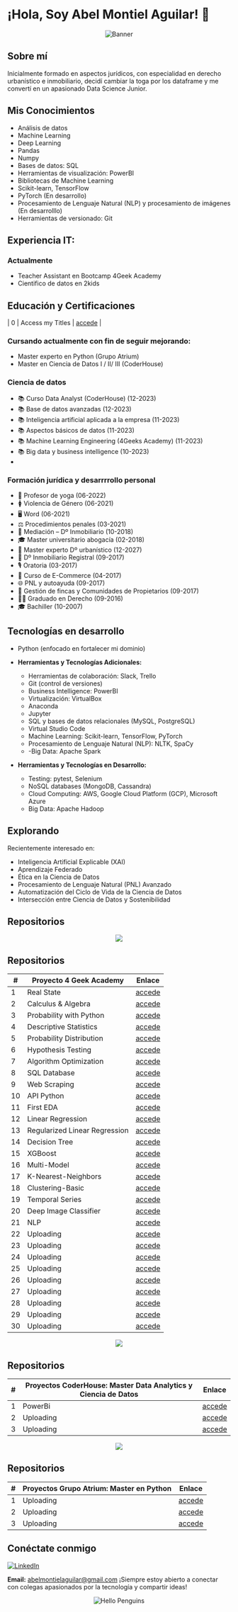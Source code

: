 
# ¡Hola, Soy Abel Montiel Aguilar! 👋
 
<p align="center">
  <img src="https://wallpapercave.com/wp/wp4748439.jpg" alt="Banner">
</p>

## Sobre mí
Inicialmente formado en aspectos jurídicos, con especialidad en derecho urbanístico e inmobiliario, decidí cambiar la toga por los dataframe y me convertí en un apasionado Data Science Junior.

## Mis Conocimientos
- Análisis de datos
- Machine Learning
- Deep Learning
- Pandas
- Numpy
- Bases de datos: SQL
- Herramientas de visualización: PowerBI
- Bibliotecas de Machine Learning
- Scikit-learn, TensorFlow
- PyTorch (En desarrollo)
- Procesamiento de Lenguaje Natural (NLP) y procesamiento de imágenes (En desarrolllo)
- Herramientas de versionado: Git
## Experiencia IT:
### Actualmente
- Teacher Assistant en Bootcamp 4Geek Academy 
- Cientifico de datos en 2kids 

## Educación y Certificaciones
| 0  | Access my Titles                                    | [accede](https://github.com/MontielAguilar/0-Tittles "Access") |
### Cursando actualmente con fin de seguir mejorando: 
- Master experto en Python (Grupo Atrium)
- Master en Ciencia de Datos I / II/ III (CoderHouse)

### Ciencia de datos
- 📚 Curso Data Analyst (CoderHouse) (12-2023)
- 📚 Base de datos avanzadas (12-2023)
- 📚 Inteligencia artificial aplicada a la empresa (11-2023)
- 📚 Aspectos básicos de datos (11-2023)
- 📚 Machine Learning Engineering (4Geeks Academy) (11-2023)
- 📚 Big data y business intelligence (10-2023)
- 
### Formación jurídica y desarrrrollo personal
- 🧘 Profesor de yoga (06-2022)
- 🚺 Violencia de Género (06-2021)
- 🖥️ Word (06-2021)
- ⚖️ Procedimientos penales (03-2021)
- 🤝 Mediación – Dº Inmobiliario (10-2018)
- 🎓 Master universitario abogacía (02-2018)
- 🏡 Master experto Dº urbanístico (12-2027)
- 📜 Dº Inmobiliario Registral (09-2017)
- 🎙️ Oratoria (03-2017)
- 🛒 Curso de E-Commerce (04-2017)
- 🌐 PNL y autoayuda (09-2017)
- 🏡 Gestión de fincas y Comunidades de Propietarios (09-2017)
- 👨‍⚖️ Graduado en Derecho (09-2016)
- 🎓 Bachiller (10-2007)

## Tecnologías en desarrollo
- Python (enfocado en fortalecer mi dominio)
- **Herramientas y Tecnologías Adicionales:**
  - Herramientas de colaboración: Slack, Trello
  - Git (control de versiones)
  - Business Intelligence: PowerBI
  - Virtualización: VirtualBox
  - Anaconda
  - Jupyter
  - SQL y bases de datos relacionales (MySQL, PostgreSQL)
  - Virtual Studio Code
  - Machine Learning: Scikit-learn, TensorFlow, PyTorch
  - Procesamiento de Lenguaje Natural (NLP): NLTK, SpaCy
  - -Big Data: Apache Spark

- **Herramientas y Tecnologías en Desarrollo:**
  - Testing: pytest, Selenium
  - NoSQL databases (MongoDB, Cassandra)
  - Cloud Computing: AWS, Google Cloud Platform (GCP), Microsoft Azure
  - Big Data: Apache Hadoop

## Explorando
Recientemente interesado en:
- Inteligencia Artificial Explicable (XAI)
- Aprendizaje Federado
- Ética en la Ciencia de Datos
- Procesamiento de Lenguaje Natural (PNL) Avanzado
- Automatización del Ciclo de Vida de la Ciencia de Datos
- Intersección entre Ciencia de Datos y Sostenibilidad

## Repositorios
<p align="center">
  <img src="https://4geeksacademy.com/static/dc42e38caa9db517ddea28bea5e40d02/e6a88/4geeksacademy-logo.png">
</p>

## Repositorios

| #   | Proyecto 4 Geek Academy                           | Enlace                                                  |
| --- | ---------------------------------------------    | -------------------------------------------------------- |
| 1   | Real State                                       | [accede](https://github.com/MontielAguilar/1-Real-State-Exercise) |
| 2   | Calculus & Algebra                               | [accede](https://github.com/MontielAguilar/2-Calculus-and-algebra-problems-with-python) |
| 3   | Probability with Python                          | [accede](https://github.com/MontielAguilar/3-Probability-exercises-project-in-python) |
| 4   | Descriptive Statistics                           | [accede](https://github.com/MontielAguilar/4-descriptive-statistics-exercises-project-with-python) |
| 5   | Probability Distribution                         | [accede](https://github.com/MontielAguilar/5-probability-distribution-exercises-project-with-python) |
| 6   | Hypothesis Testing                                | [accede](https://github.com/MontielAguilar/6-hypothesis-testing-exercises-project-with-python) |
| 7   | Algorithm Optimization                           | [accede](https://github.com/MontielAguilar/7-algorithm-optimization-project-machine-learning) |
| 8   | SQL Database                                     | [accede](https://github.com/MontielAguilar/8-connecting-to-a-sql-database-project-tutorial/tree/main) |
| 9   | Web Scraping                                     | [accede](https://github.com/MontielAguilar/9-web-scraping-project-tutorial/tree/main) |
| 10  | API Python                                       | [accede](https://github.com/MontielAguilar/10-interacting-with-api-python-project-tutorial) |
| 11  | First EDA                                        | [accede](https://github.com/MontielAguilar/11-machine-learning-python-template) |
| 12  | Linear Regression                                | [accede](https://github.com/MontielAguilar/12-Lineal-Regression) |
| 13  | Regularized Linear Regression                     | [accede](https://github.com/MontielAguilar/13-Regularize-lineal-regression) |
| 14  | Decision Tree                                    | [accede](https://github.com/MontielAguilar/14-decision-trees) |
| 15  | XGBoost                                          | [accede](https://github.com/MontielAguilar/15-XGBoost--Extreme-Gradient-Boosting-) |
| 16  | Multi-Model                                      | [accede](https://github.com/MontielAguilar/Multi-models) |
| 17  | K-Nearest-Neighbors                              | [accede](https://github.com/MontielAguilar/17-K-Nearest-Neighbors) |
| 18  | Clustering-Basic                                 | [accede](https://github.com/MontielAguilar/18-Clustering-basic) |
| 19  | Temporal Series                                   | [accede](https://github.com/MontielAguilar/19-temporal-Series-Arima) |
| 20  | Deep Image Classifier                            | [accede](https://github.com/MontielAguilar/20-Deep-Image-Classifier) |
| 21  | NLP                                              | [accede](https://github.com/MontielAguilar/21-NLP) |
| 22  | Uploading                                       | [accede](https://github.com/MontielAguilar/1-Real-State-Exercise) |
| 23  | Uploading                                       | [accede](https://github.com/MontielAguilar/1-Real-State-Exercise) |
| 24  | Uploading                                      | [accede](https://github.com/MontielAguilar/1-Real-State-Exercise) |
| 25  | Uploading                                       | [accede](https://github.com/MontielAguilar/1-Real-State-Exercise) |
| 26  | Uploading                                       | [accede](https://github.com/MontielAguilar/1-Real-State-Exercise) |
| 27  | Uploading                                       | [accede](https://github.com/MontielAguilar/1-Real-State-Exercise) |
| 28  | Uploading                                       | [accede](https://github.com/MontielAguilar/1-Real-State-Exercise) |
| 29  | Uploading                                       | [accede](https://github.com/MontielAguilar/1-Real-State-Exercise) |
| 30  | Uploading                                       | [accede](https://github.com/MontielAguilar/1-Real-State-Exercise) |

<p align="center">
  <img src="https://comparte-entity-photos.s3.us-east-2.amazonaws.com/39144702-7af9-45a6-8e18-3eb28648fa8a.png">
</p>

## Repositorios

| #   | Proyectos CoderHouse: Master Data Analytics y Ciencia de Datos                        | Enlace                                                  |
| --- | ---------------------------------------------    | -------------------------------------------------------- |
| 1   | PowerBi                                       | [accede](https://) |
| 2   | Uploading                               | [accede](https://) |
| 3   | Uploading                          | [accede](https://) |

<p align="center">
  <img src="https://www.grupoatrium.com/wp-content/uploads/2018/12/logo-grupo-atrium250.png">
</p>

## Repositorios

| #   | Proyectos Grupo Atrium: Master en Python                        | Enlace                                                  |
| --- | ---------------------------------------------    | -------------------------------------------------------- |
| 1   | Uploading                                       | [accede](https://) |
| 2   | Uploading                               | [accede](https://) |
| 3   | Uploading                          | [accede](https://) |

## Conéctate conmigo
[![LinkedIn](https://img.shields.io/badge/LinkedIn-Connect-blue?style=flat&logo=linkedin)](https://www.linkedin.com/in/abel-montiel-aguilar-4578b7119/)

**Email:** abelmontielaguilar@gmail.com
¡Siempre estoy abierto a conectar con colegas apasionados por la tecnología y compartir ideas!

<p align="center">
  <img src="https://images6.fanpop.com/image/photos/37800000/-Hello-penguins-of-madagascar-37800672-500-500.gif" alt="Hello Penguins">
</p>

